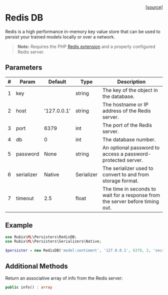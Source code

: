 <span style="float:right;"><a href="https://github.com/RubixML/RubixML/blob/master/src/Persisters/RedisDB.php">[source]</a></span>

# Redis DB
Redis is a high performance in-memory key value store that can be used to persist your trained models locally or over a network.

> **Note:** Requires the PHP [Redis extension](https://github.com/phpredis/phpredis) and a properly configured Redis server.

## Parameters
| # | Param | Default | Type | Description |
|---|---|---|---|---|
| 1 | key | | string | The key of the object in the database. |
| 2 | host | '127.0.0.1' | string | The hostname or IP address of the Redis server. |
| 3 | port | 6379 | int | The port of the Redis server. |
| 4 | db | 0 | int | The database number. |
| 5 | password | None | string | An optional password to access a password-protected server. |
| 6 | serializer | Native | Serializer | The serializer used to convert to and from storage format. |
| 7 | timeout | 2.5 | float | The time in seconds to wait for a response from the server before timing out. |

## Example
```php
use Rubix\ML\Persisters\RedisDB;
use Rubix\ML\Persisters\Serializers\Native;

$persister = new RedisDB('model:sentiment', '127.0.0.1', 6379, 2, 'secret', new Native(), 2.5);
```

## Additional Methods
Return an associative array of info from the Redis server:
```php
public info() : array
```
